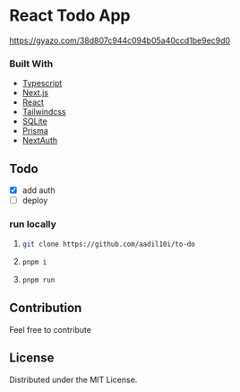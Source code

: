 # React Todo App
https://gyazo.com/38d807c944c094b05a40ccd1be9ec9d0

### Built With

* [Typescript](https://www.typescriptlang.org/)
* [Next.js](https://nextjs.org/)
* [React](https://react.dev/)
* [Tailwindcss](https://tailwindcss.com/)
* [SQLite](https://www.sqlite.org/)
* [Prisma](https://www.prisma.io/)
* [NextAuth](https://next-auth.js.org/)

<!-- Todo -->
## Todo

- [x] add auth
- [ ] deploy

### run locally

1. ```sh
   git clone https://github.com/aadil10i/to-do
   ```
3. ```sh
   pnpm i
   ```
4. ```sh
   pnpm run
   ```

<!-- Contribution -->
## Contribution

Feel free to contribute

<!-- LICENSE -->
## License

Distributed under the MIT License.



